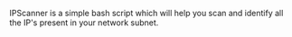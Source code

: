 IPScanner is a simple bash script which will help you scan and identify all the IP's present in your network subnet.
